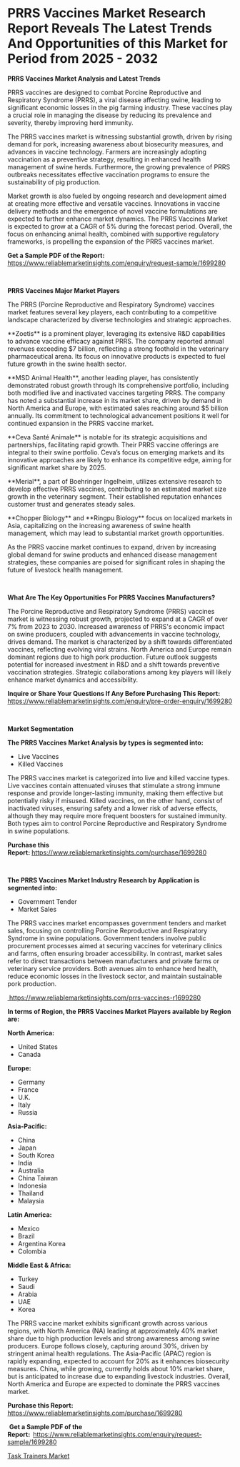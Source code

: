 <p><h1>PRRS Vaccines Market Research Report Reveals The Latest Trends And Opportunities of this Market for Period from 2025 - 2032</h1></p><p><strong>PRRS Vaccines Market Analysis and Latest Trends</strong></p>
<p><p>PRRS vaccines are designed to combat Porcine Reproductive and Respiratory Syndrome (PRRS), a viral disease affecting swine, leading to significant economic losses in the pig farming industry. These vaccines play a crucial role in managing the disease by reducing its prevalence and severity, thereby improving herd immunity.</p><p>The PRRS vaccines market is witnessing substantial growth, driven by rising demand for pork, increasing awareness about biosecurity measures, and advances in vaccine technology. Farmers are increasingly adopting vaccination as a preventive strategy, resulting in enhanced health management of swine herds. Furthermore, the growing prevalence of PRRS outbreaks necessitates effective vaccination programs to ensure the sustainability of pig production.</p><p>Market growth is also fueled by ongoing research and development aimed at creating more effective and versatile vaccines. Innovations in vaccine delivery methods and the emergence of novel vaccine formulations are expected to further enhance market dynamics. The PRRS Vaccines Market is expected to grow at a CAGR of 5% during the forecast period. Overall, the focus on enhancing animal health, combined with supportive regulatory frameworks, is propelling the expansion of the PRRS vaccines market.</p></p>
<p><strong>Get a Sample PDF of the Report:&nbsp;</strong> <a href="https://www.reliablemarketinsights.com/enquiry/request-sample/1699280?utm_campaign=1937&utm_medium=2&utm_source=Github&utm_content=ia&utm_term=09012025&utm_id=prrs-vaccines">https://www.reliablemarketinsights.com/enquiry/request-sample/1699280</a></p>
<p>&nbsp;</p>
<p><strong>PRRS Vaccines Major Market Players</strong></p>
<p><p>The PRRS (Porcine Reproductive and Respiratory Syndrome) vaccines market features several key players, each contributing to a competitive landscape characterized by diverse technologies and strategic approaches.</p><p>**Zoetis** is a prominent player, leveraging its extensive R&D capabilities to advance vaccine efficacy against PRRS. The company reported annual revenues exceeding $7 billion, reflecting a strong foothold in the veterinary pharmaceutical arena. Its focus on innovative products is expected to fuel future growth in the swine health sector.</p><p>**MSD Animal Health**, another leading player, has consistently demonstrated robust growth through its comprehensive portfolio, including both modified live and inactivated vaccines targeting PRRS. The company has noted a substantial increase in its market share, driven by demand in North America and Europe, with estimated sales reaching around $5 billion annually. Its commitment to technological advancement positions it well for continued expansion in the PRRS vaccine market.</p><p>**Ceva Santé Animale** is notable for its strategic acquisitions and partnerships, facilitating rapid growth. Their PRRS vaccine offerings are integral to their swine portfolio. Ceva’s focus on emerging markets and its innovative approaches are likely to enhance its competitive edge, aiming for significant market share by 2025.</p><p>**Merial**, a part of Boehringer Ingelheim, utilizes extensive research to develop effective PRRS vaccines, contributing to an estimated market size growth in the veterinary segment. Their established reputation enhances customer trust and generates steady sales.</p><p>**Chopper Biology** and **Ringpu Biology** focus on localized markets in Asia, capitalizing on the increasing awareness of swine health management, which may lead to substantial market growth opportunities.</p><p>As the PRRS vaccine market continues to expand, driven by increasing global demand for swine products and enhanced disease management strategies, these companies are poised for significant roles in shaping the future of livestock health management.</p></p>
<p>&nbsp;</p>
<p><strong>What Are The Key Opportunities For PRRS Vaccines Manufacturers?</strong></p>
<p><p>The Porcine Reproductive and Respiratory Syndrome (PRRS) vaccines market is witnessing robust growth, projected to expand at a CAGR of over 7% from 2023 to 2030. Increased awareness of PRRS's economic impact on swine producers, coupled with advancements in vaccine technology, drives demand. The market is characterized by a shift towards differentiated vaccines, reflecting evolving viral strains. North America and Europe remain dominant regions due to high pork production. Future outlook suggests potential for increased investment in R&D and a shift towards preventive vaccination strategies. Strategic collaborations among key players will likely enhance market dynamics and accessibility.</p></p>
<p><strong>Inquire or Share Your Questions If Any Before Purchasing This Report:</strong> <a href="https://www.reliablemarketinsights.com/enquiry/pre-order-enquiry/1699280?utm_campaign=1937&utm_medium=2&utm_source=Github&utm_content=ia&utm_term=09012025&utm_id=prrs-vaccines">https://www.reliablemarketinsights.com/enquiry/pre-order-enquiry/1699280</a></p>
<p>&nbsp;</p>
<p><strong>Market Segmentation</strong></p>
<p><strong>The PRRS Vaccines Market Analysis by types is segmented into:</strong></p>
<p><ul><li>Live Vaccines</li><li>Killed Vaccines</li></ul></p>
<p><p>The PRRS vaccines market is categorized into live and killed vaccine types. Live vaccines contain attenuated viruses that stimulate a strong immune response and provide longer-lasting immunity, making them effective but potentially risky if misused. Killed vaccines, on the other hand, consist of inactivated viruses, ensuring safety and a lower risk of adverse effects, although they may require more frequent boosters for sustained immunity. Both types aim to control Porcine Reproductive and Respiratory Syndrome in swine populations.</p></p>
<p><strong>Purchase this Report:&nbsp;</strong><a href="https://www.reliablemarketinsights.com/purchase/1699280?utm_campaign=1937&utm_medium=2&utm_source=Github&utm_content=ia&utm_term=09012025&utm_id=prrs-vaccines">https://www.reliablemarketinsights.com/purchase/1699280</a></p>
<p>&nbsp;</p>
<p><strong>The PRRS Vaccines Market Industry Research by Application is segmented into:</strong></p>
<p><ul><li>Government Tender</li><li>Market Sales</li></ul></p>
<p><p>The PRRS vaccines market encompasses government tenders and market sales, focusing on controlling Porcine Reproductive and Respiratory Syndrome in swine populations. Government tenders involve public procurement processes aimed at securing vaccines for veterinary clinics and farms, often ensuring broader accessibility. In contrast, market sales refer to direct transactions between manufacturers and private farms or veterinary service providers. Both avenues aim to enhance herd health, reduce economic losses in the livestock sector, and maintain sustainable pork production.</p></p>
<p><a href="https://www.reliablemarketinsights.com/prrs-vaccines-r1699280?utm_campaign=1937&utm_medium=2&utm_source=Github&utm_content=ia&utm_term=09012025&utm_id=prrs-vaccines">&nbsp;https://www.reliablemarketinsights.com/prrs-vaccines-r1699280</a></p>
<p><strong>In terms of Region, the PRRS Vaccines Market Players available by Region are:</strong></p>
<p>
    <p> <strong> North America: </strong>
        <ul>
            <li>United States</li>
            <li>Canada</li>
        </ul>
        </p> 
    <p> <strong> Europe: </strong>
        <ul>
            <li>Germany</li>
            <li>France</li>
            <li>U.K.</li>
            <li>Italy</li>
            <li>Russia</li>
        </ul>
        </p> 
    <p> <strong> Asia-Pacific: </strong>
        <ul>
            <li>China</li>
            <li>Japan</li>
            <li>South Korea</li>
            <li>India</li>
            <li>Australia</li>
            <li>China Taiwan</li>
            <li>Indonesia</li>
            <li>Thailand</li>
            <li>Malaysia</li>
        </ul>
        </p> 
    <p> <strong> Latin America: </strong>
        <ul>
            <li>Mexico</li>
            <li>Brazil</li>
            <li>Argentina Korea</li>
            <li>Colombia</li>
        </ul>
        </p> 
    <p> <strong> Middle East & Africa: </strong>
        <ul>
            <li>Turkey</li>
            <li>Saudi</li>
            <li>Arabia</li>
            <li>UAE</li>
            <li>Korea</li>
        </ul>
    </p>
    </p>
<p><p>The PRRS vaccine market exhibits significant growth across various regions, with North America (NA) leading at approximately 40% market share due to high production levels and strong awareness among swine producers. Europe follows closely, capturing around 30%, driven by stringent animal health regulations. The Asia-Pacific (APAC) region is rapidly expanding, expected to account for 20% as it enhances biosecurity measures. China, while growing, currently holds about 10% market share, but is anticipated to increase due to expanding livestock industries. Overall, North America and Europe are expected to dominate the PRRS vaccines market.</p></p>
<p><strong>Purchase this Report: </strong><a href="https://www.reliablemarketinsights.com/purchase/1699280?utm_campaign=1937&utm_medium=2&utm_source=Github&utm_content=ia&utm_term=09012025&utm_id=prrs-vaccines">https://www.reliablemarketinsights.com/purchase/1699280</a></p>
<p>&nbsp;<strong>Get a Sample PDF of the Report:&nbsp;&nbsp;</strong><a href="https://www.reliablemarketinsights.com/enquiry/request-sample/1699280?utm_campaign=1937&utm_medium=2&utm_source=Github&utm_content=ia&utm_term=09012025&utm_id=prrs-vaccines">https://www.reliablemarketinsights.com/enquiry/request-sample/1699280</a></p>
<p><strong></strong></p>
<p><p><a href="https://github.com/Krish2023na/Market-Research-Report-List-6/blob/main/task-trainers-market.md?utm_campaign=1937&utm_medium=2&utm_source=Github&utm_content=ia&utm_term=09012025&utm_id=prrs-vaccines">Task Trainers Market</a></p></p>